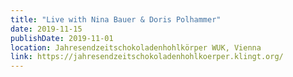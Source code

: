 ```yaml
---
title: "Live with Nina Bauer & Doris Polhammer"
date: 2019-11-15
publishDate: 2019-11-01
location: Jahresendzeitschokoladenhohlkörper WUK, Vienna
link: https://jahresendzeitschokoladenhohlkoerper.klingt.org/
---
```



